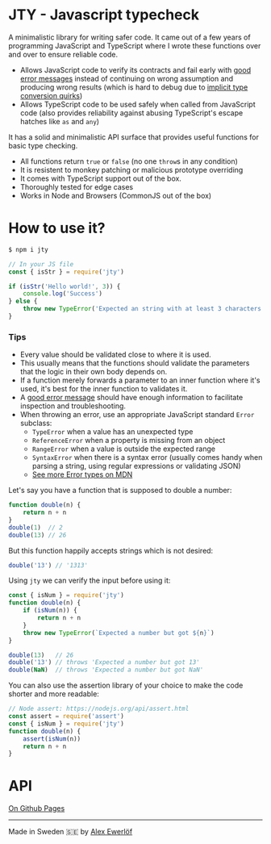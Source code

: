 # JTY - Javascript typecheck

A minimalistic library for writing safer code. It came out of a few years of programming JavaScript and TypeScript where I wrote these functions over and over to ensure reliable code.

* Allows JavaScript code to verify its contracts and fail early with [good error messages](https://medium.com/hackernoon/what-makes-a-good-error-710d02682a68) instead of continuing on wrong assumption and producing wrong results (which is hard to debug due to [implicit type conversion quirks](https://2ality.com/2013/04/quirk-implicit-conversion.html))
* Allows TypeScript code to be used safely when called from JavaScript code (also provides reliability against abusing TypeScript's escape hatches like `as` and `any`)

It has a solid and minimalistic API surface that provides useful functions for basic type checking.

* All functions return `true` or `false` (no one `throw`s in any condition)
* It is resistent to monkey patching or malicious prototype overriding
* It comes with TypeScript support out of the box.
* Thoroughly tested for edge cases
* Works in Node and Browsers (CommonJS out of the box)

# How to use it?

```bash
$ npm i jty
```

```js
// In your JS file
const { isStr } = require('jty')

if (isStr('Hello world!', 3)) {
    console.log('Success')
} else {
    throw new TypeError('Expected an string with at least 3 characters')
}
```

### Tips

* Every value should be validated close to where it is used.
* This usually means that the functions should validate the parameters that the logic in their own body depends on.
* If a function merely forwards a parameter to an inner function where it's used, it's best for the inner function to validates it.
* A [good error message](https://medium.com/hackernoon/what-makes-a-good-error-710d02682a68) should have enough information to facilitate inspection and troubleshooting.
* When throwing an error, use an appropriate JavaScript standard `Error` subclass:
  - `TypeError` when a value has an unexpected type
  - `ReferenceError` when a property is missing from an object
  - `RangeError` when a value is outside the expected range
  - `SyntaxError` when there is a syntax error (usually comes handy when parsing a string, using regular expressions or validating JSON)
  - [See more Error types on MDN](https://developer.mozilla.org/en-US/docs/Web/JavaScript/Reference/Global_Objects/Error)

Let's say you have a function that is supposed to double a number:

```js
function double(n) {
    return n + n
}
double(1)  // 2
double(13) // 26
```

But this function happily accepts strings which is not desired:

```js
double('13') // '1313'
```

Using `jty` we can verify the input before using it:

```js
const { isNum } = require('jty')
function double(n) {
    if (isNum(n)) {
        return n + n
    }
    throw new TypeError(`Expected a number but got ${n}`)
}

double(13)   // 26
double('13') // throws 'Expected a number but got 13'
double(NaN)  // throws 'Expected a number but got NaN'
```

You can also use the assertion library of your choice to make the code shorter and more readable:

```js
// Node assert: https://nodejs.org/api/assert.html
const assert = require('assert')
const { isNum } = require('jty')
function double(n) {
    assert(isNum(n))
    return n + n
}
```

# API

[On Github Pages](https://userpixel.github.io/jty/)

---

Made in Sweden 🇸🇪 by [Alex Ewerlöf](https://twitter.com/alexewerlof)
